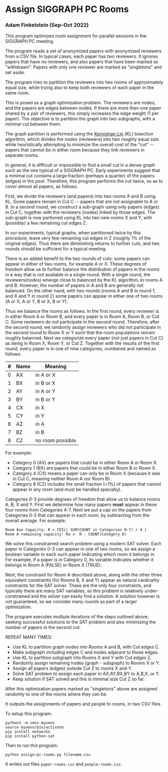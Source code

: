 # Assign SIGGRAPH PC Rooms
### Adam Finkelstein (Sep-Oct 2022)

This program optimizes room assignment for parallel sessions in the SIGGRAPH PC
meeting.

The program reads a set of anonymized papers with anonymized reviewers from a
CSV file. In typical cases, each paper has two reviewers. It ignores papers that
have no reviewers, and also papers that have been marked as "withdrawn". Papers
with only one reviewer are marked as "singletons" and set aside.

The program tries to partition the reviewers into two rooms of approximately
equal size, while trying also to keep both reviewers of each paper in the same
room. 

This is posed as a graph optimization problem. The reviewers are nodes, and the
papers are edges between nodes. If there are more than one paper shared by a
pair of reviewers, this simply increases the edge weight (1 per paper). The
objective is to partition the graph into two subgraphs, with a minimal cut
between them. 

The graph partition is performed using the 
[Kernighan-Lin](https://en.wikipedia.org/wiki/Kernighan%E2%80%93Lin_algorithm)
(KL) bisection algorithm, which divides the nodes (reviewers) into two roughly
equal size while heuristically attempting to minimize the overall cost of the
"cut" -- papers that cannot be in either room because they link reviewers in
separate rooms.

In general, it is difficult or impossible to find a small cut in a dense graph
such as the one typical of a SIGGRAPH PC. Early experiments suggest that a
minimal cut contains a large fraction (perhaps a quarter) of the papers (edges)
in the pool. Therefore, this program performs the cut twice, so as to cover
almost all papers, as follows. 

First, we divide the reviewers (and papers) into two rooms A and B using KL.
Some papers remain in Cut C -- papers that are not assignable to A or B. In a
second round, we construct a sub-graph using only papers (edges) in Cut C,
together with the reviewers (nodes) linked by those edges. The sub-graph is now
partioned using KL into two new rooms X and Y, with (possibly) a few remaining
cut edges Z. 

In our experiments, typical graphs, when partitioned twice by this procedure,
leave very few remaining cut edges in Z (roughly 1% of the original edges). Thus
there are diminishing returns to further cuts, and two rounds should be
sufficient for a typical meeting.

There is an added benefit to the two rounds of cuts: some papers can appear in
either of two rooms, for example A or X. These degrees of freedom allow us to
further balance the distribution of papers in the rooms in a way that is not
available in a single round. With a single round, the reviewers(nodes) emerge
close to balanced by the KL algorithm, in rooms A and B. However, the number of
papers in A and B are generally not balanced. On the other hand, with two rounds
(rooms A and B in round 1, and X and Y in round 2) some papers can appear in
either one of two rooms (A or X, A or Y, B or X, B or Y).

Thus we balance the rooms as follows. In the first round, every reviewer is in
either Room A or Room B, and every paper is in Room A, Room B, or Cut C. Some
reviewers do not participate in the second round. Therefore, after the second
round, we randomly assign reviewers who did not participate in the second round
to Room X or Y such that the room populations remain roughly balanced. Next we
categorize every paper (not just papers in Cut C) as being in Room X, Room Y, or
Cut Z. Together with the results of the first round, every paper is in one of
nine categories, numbered and named as follows:

| #   | Name | Meaning
| --- | ---  | ---
| 0 | AX | in A or X
| 1 | BX | in B or X
| 2 | AY | in A or Y
| 3 | BY | in B or Y
| 4 | CX | in X
| 5 | CY | in Y
| 6 | AZ | in A
| 7 | BZ | in B
| 8 | CZ | no room possible

For example:

* Category 0 (AX) are papers that could be in either Room A or Room X.
* Category 1 (BX) are papers that could be in either Room B or Room X.
* Category 4 (CX) means a paper can only be in Room X (because it was in Cut C,
meaning neither Room A nor Room B).
* Category 8 (CZ) includes the small fraction (~1%) of papers that cannot appear
in any room (and must be handled specially).

Categories 0-3 provide degrees of freedom that allow us to balance rooms A, B, X
and Y. First we determine how many papers **must** appear in these four rooms
from Categories 4-7. Next we put a cap on the papers from Categories 0-3 that
can appear in each room, by subtracting from the overall average. For example: 

```
Room Ave Capacity: R = CEIL( SUM(COUNT in Categories 0-7) / 4 )
Room A remaining capacity: Ra =  R - COUNT(Category 6)
```

We solve this constrained search problem using a modern SAT solver. Each paper
in Categories 0-3 can appear in one of two rooms, so we assign a boolean
variable to each such paper indicating which room it belongs in. For example, if
a paper is in Category 0, its variable indicates whether it belongs in Room A
(FALSE) or Room X (TRUE).

Next, the constraint for Room A described above, along with the other three
equivalent constraints (for Rooms B, X and Y) appear as natural cardinality
constraints for the SAT solver. These are the only four constraints, and
typically there are many SAT variables, so this problem is relatively
under-constrained and the solver can easily find a solution. A solution however
is not guaranteed, so we consider many rounds as part of a larger optimization.

The program executes multiple iterations of the steps outlined above, seeking
successful solutions to the SAT problem and also minimizing the number of papers
in the second cut:

REPEAT MANY TIMES:

* Use KL to partition graph nodes into Rooms A and B, with Cut edges C.
* Make subgraph including edges C and nodes adjacent to those edges.
* Use KL to partition subgraph into Rooms X and Y with Cut edges Z.
* Randomly assign remaining nodes (graph - subgraph) to Rooms X or Y.
* Assign all papers (edges) outside Cut Z to rooms X and Y.
* Solve SAT problem to assign each paper in AX,AY,BX,BY to A,B,X, or Y.
* Keep solution if SAT solved and this is minimal size Cut Z so far.

After this optimization papers marked as "singletons" above are assigned
randomly to one of the rooms where they can be.

It outputs the assignments of papers and people to rooms, in two CSV files.

To setup this program:

```
python3 -m venv myvenv
source myvenv/bin/activate
pip install networkx
pip install python-sat
```

Then to run this program:
```
python assign-pc-rooms.py filename.csv
```

It writes out files `paper-rooms.csv` and `people-rooms.csv`.